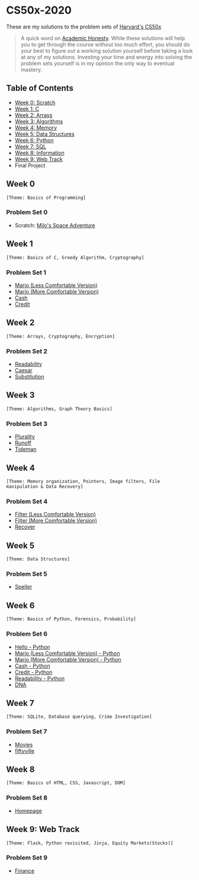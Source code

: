 # CS50x-2020

These are my solutions to the problem sets of [Harvard's CS50x](https://cs50.harvard.edu/x/2020/)

> A quick word on [Academic Honesty](https://cs50.harvard.edu/x/2020/honesty/). While these solutions will help you to get through the course without too much effort, you should do your best to figure out a working solution yourself before taking a look at any of my solutions. Investing your time and energy into solving the problem sets yourself is in my opinion the only way to eventual mastery.

## Table of Contents

- [Week 0: Scratch](#week-0)
- [Week 1: C](#week-1)
- [Week 2: Arrays](#week-2)
- [Week 3: Algorithms](#week-3)
- [Week 4: Memory](#week-4)
- [Week 5: Data Structures](#week-5)
- [Week 6: Python](#week-6)
- [Week 7: SQL](#week-7)
- [Week 8: Information](#week-8)
- [Week 9: Web Track](#web-track)
- Final Project

## Week 0

`[Theme: Basics of Programming]`

### Problem Set 0

- Scratch: [Milo's Space Adventure](https://scratch.mit.edu/projects/572955125)

## Week 1

`[Theme: Basics of C, Greedy Algorithm, Cryptography]`

### Problem Set 1

- [Mario (Less Comfortable Version)](pset1/mario/less.c)
- [Mario (More Comfortable Version)](week1/pset1/mario/more.c)
- [Cash](pset1/cash/cash.c)
- [Credit](pset1/credit/credit.c)

## Week 2

`[Theme: Arrays, Cryptography, Encryption]`

### Problem Set 2

- [Readability](pset2/readability/readability.c)
- [Caesar](pset2/caesar/caesar.c)
- [Substitution](pset2/substitution/substitution.c)

## Week 3

`[Theme: Algorithms, Graph Theory Basics]`

### Problem Set 3

- [Plurality](pset3/plurality/plurality.c)
- [Runoff](pset3/runoff/runoff.c)
- [Tideman](pset3/tideman/tideman.c)

## Week 4

`[Theme: Memory organization, Pointers, Image filters, File manipulation & Data Recovery]`

### Problem Set 4

- [Filter (Less Comfortable Version)](pset4/filter/less/helpers.c)
- [Filter (More Comfortable Version)](pset4/filter/more/helpers.c)
- [Recover](pset4/recover/recover.c)

## Week 5

`[Theme: Data Structures]`

### Problem Set 5

- [Speller](pset5/speller/dictionary.c)

## Week 6

`[Theme: Basics of Python, Forensics, Probability]`

### Problem Set 6

- [Hello - Python](pset6/hello/hello.py)
- [Mario (Less Comfortable Version) - Python](pset6/mario/less.py)
- [Mario (More Comfortable Version) - Python](pset6/mario/more.py)
- [Cash - Python](pset6/cash/cash.py)
- [Credit - Python](pset6/credit/credit.py)
- [Readability - Python](pset6/readability/readability.py)
- [DNA](pset6/dna/dna.py)

## Week 7

`[Theme: SQLite, Database querying, Crime Investigation]`

### Problem Set 7

- [Movies](pset7/movies)
- [fiftyville](pset7/fiftyville)

## Week 8

`[Theme: Basics of HTML, CSS, Javascript, DOM]`

### Problem Set 8

- [Homepage](pset8/homepage)

## Week 9: Web Track

`[Theme: Flask, Python revisited, Jinja, Equity Markets(Stocks)]`

### Problem Set 9

- [Finance](pset9/finance)
